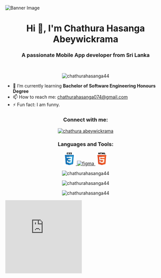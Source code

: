 ![Banner Image](https://th.bing.com/th/id/R.ffe5a0bd0f3dc1e3762e312231caabdd?rik=FlVCs40rmNYY6A&riu=http%3a%2f%2faxespoint.com%2fimg%2faxespoint_slider1.png&ehk=VdXku%2bTvX63WlKFf%2f0GmEwR9USpYK1nUM1Tx9S2JIkc%3d&risl=&pid=ImgRaw)

<h1 align="center">Hi 👋, I'm Chathura Hasanga Abeywickrama</h1>
<h3 align="center">A passionate Mobile App developer from Sri Lanka</h3>

<p align="center">
  <a href="https://twitter.com/" target="_blank"><img src="https://img.shields.io/twitter/follow/?logo=twitter&style=for-the-badge" alt="" /></a>
</p>

<p align="center"> 
  <img src="https://komarev.com/ghpvc/?username=chathurahasanga44&label=Profile%20views&color=0e75b6&style=flat" alt="chathurahasanga44" /> 
</p>

- 🌱 I’m currently learning **Bachelor of Software Engineering Honours Degree**
- 📫 How to reach me: [chathurahasanga074@gmail.com](mailto:chathurahasanga074@gmail.com)
- ⚡ Fun fact: I am funny.

<h3 align="center">Connect with me:</h3>
<p align="center">
  <a href="https://linkedin.com/in/chathura-abeywickrama-47658321b/" target="blank">
    <img src="https://raw.githubusercontent.com/rahuldkjain/github-profile-readme-generator/master/src/images/icons/Social/linked-in-alt.svg" alt="chathura abeywickrama" height="30" width="40" />
  </a>
</p>

<h3 align="center">Languages and Tools:</h3>
<p align="center">
  <a href="https://www.w3schools.com/css/" target="_blank" rel="noreferrer">
    <img src="https://raw.githubusercontent.com/devicons/devicon/master/icons/css3/css3-original-wordmark.svg" alt="css3" width="40" height="40"/>
  </a>
  <a href="https://www.figma.com/" target="_blank" rel="noreferrer">
    <img src="https://www.vectorlogo.zone/logos/figma/figma-icon.svg" alt="figma" width="40" height="40"/>
  </a>
  <a href="https://www.w3.org/html/" target="_blank" rel="noreferrer">
    <img src="https://raw.githubusercontent.com/devicons/devicon/master/icons/html5/html5-original-wordmark.svg" alt="html5" width="40" height="40"/>
  </a>
</p>

<p align="center">
  <img src="https://github-readme-stats.vercel.app/api/top-langs?username=chathurahasanga44&show_icons=true&locale=en&layout=compact" alt="chathurahasanga44" />
</p>

<p align="center">
  <img src="https://github-readme-stats.vercel.app/api?username=chathurahasanga44&show_icons=true&locale=en" alt="chathurahasanga44" />
</p>

<p align="center">
  <img src="https://github-readme-streak-stats.herokuapp.com/?user=chathurahasanga44&" alt="chathurahasanga44" />
</p>

<iframe src="https://hackerrank-badge.herokuapp.com/ChathuraHasanga044" style="border: 0; height: 230px; width: 240px; overflow:hidden;" scrolling="no" frameBorder="0"></iframe>
